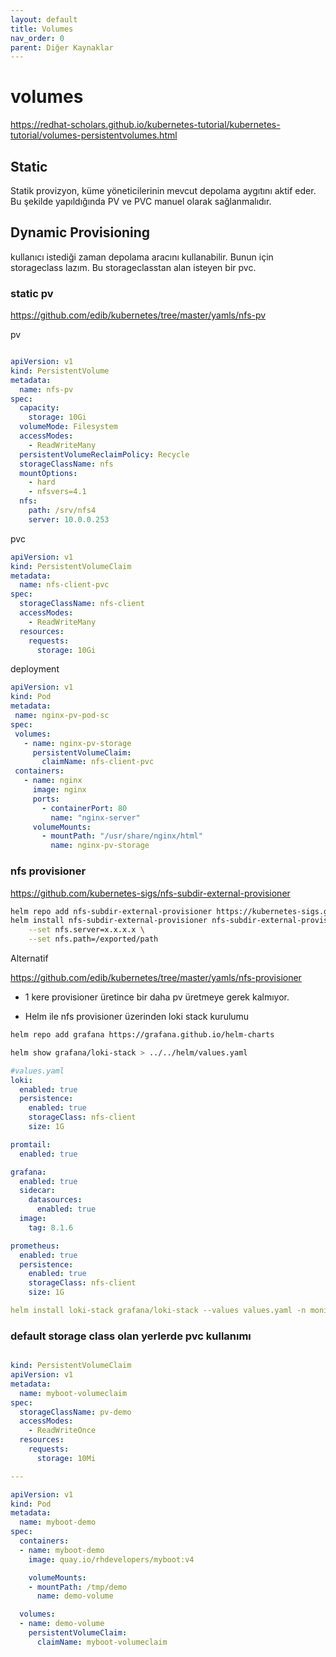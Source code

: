 ```yaml
---
layout: default
title: Volumes
nav_order: 0
parent: Diğer Kaynaklar
---
```


# volumes

https://redhat-scholars.github.io/kubernetes-tutorial/kubernetes-tutorial/volumes-persistentvolumes.html

## Static 
Statik provizyon, küme yöneticilerinin mevcut depolama aygıtını aktif eder. Bu şekilde yapıldığında PV ve PVC manuel olarak sağlanmalıdır.

## Dynamic Provisioning
kullanıcı istediği zaman depolama aracını kullanabilir. Bunun için storageclass lazım. Bu storageclasstan alan isteyen bir pvc. 

### static pv
https://github.com/edib/kubernetes/tree/master/yamls/nfs-pv

pv

```yaml

apiVersion: v1
kind: PersistentVolume
metadata:
  name: nfs-pv
spec:
  capacity:
    storage: 10Gi
  volumeMode: Filesystem
  accessModes:
    - ReadWriteMany
  persistentVolumeReclaimPolicy: Recycle
  storageClassName: nfs
  mountOptions:
    - hard
    - nfsvers=4.1
  nfs:
    path: /srv/nfs4
    server: 10.0.0.253

```
pvc

```yaml
apiVersion: v1
kind: PersistentVolumeClaim
metadata:
  name: nfs-client-pvc
spec:
  storageClassName: nfs-client
  accessModes:
    - ReadWriteMany
  resources:
    requests:
      storage: 10Gi
```

deployment
 ```yaml
 apiVersion: v1
kind: Pod
metadata:
  name: nginx-pv-pod-sc
spec:
  volumes:
    - name: nginx-pv-storage
      persistentVolumeClaim:
        claimName: nfs-client-pvc
  containers:
    - name: nginx
      image: nginx
      ports:
        - containerPort: 80
          name: "nginx-server"
      volumeMounts:
        - mountPath: "/usr/share/nginx/html"
          name: nginx-pv-storage
 
 ```


### nfs provisioner
https://github.com/kubernetes-sigs/nfs-subdir-external-provisioner

```sh
helm repo add nfs-subdir-external-provisioner https://kubernetes-sigs.github.io/nfs-subdir-external-provisioner/
helm install nfs-subdir-external-provisioner nfs-subdir-external-provisioner/nfs-subdir-external-provisioner \
    --set nfs.server=x.x.x.x \
    --set nfs.path=/exported/path

```
Alternatif

https://github.com/edib/kubernetes/tree/master/yamls/nfs-provisioner


* 1 kere provisioner üretince bir daha pv üretmeye gerek kalmıyor.

* Helm ile nfs provisioner üzerinden loki stack kurulumu

```sh
helm repo add grafana https://grafana.github.io/helm-charts

helm show grafana/loki-stack > ../../helm/values.yaml
```

```yaml
#values.yaml
loki:
  enabled: true
  persistence:
    enabled: true
    storageClass: nfs-client
    size: 1G

promtail:
  enabled: true

grafana:
  enabled: true
  sidecar:
    datasources:
      enabled: true
  image:
    tag: 8.1.6

prometheus:
  enabled: true
  persistence:
    enabled: true
    storageClass: nfs-client
    size: 1G
```

```yaml
helm install loki-stack grafana/loki-stack --values values.yaml -n monitoring --create-namespace
```

### default storage class olan yerlerde pvc kullanımı

```yaml

kind: PersistentVolumeClaim
apiVersion: v1
metadata:
  name: myboot-volumeclaim
spec:
  storageClassName: pv-demo
  accessModes:
    - ReadWriteOnce
  resources:
    requests:
      storage: 10Mi

--- 

apiVersion: v1
kind: Pod
metadata:
  name: myboot-demo
spec:
  containers:
  - name: myboot-demo
    image: quay.io/rhdevelopers/myboot:v4

    volumeMounts:
    - mountPath: /tmp/demo
      name: demo-volume

  volumes:
  - name: demo-volume
    persistentVolumeClaim:
      claimName: myboot-volumeclaim

```